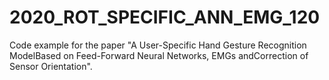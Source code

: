 # 2020_ROT_SPECIFIC_ANN_EMG_120
Code example for the paper "A User-Specific Hand Gesture Recognition ModelBased on Feed-Forward Neural Networks, EMGs andCorrection of Sensor Orientation".
